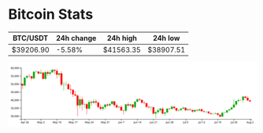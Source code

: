 # Bitcoin Stats

BTC/USDT|24h change|24h high|24h low|
|---|---|---|---|
|$39206.90|-5.58%|$41563.35|$38907.51|

<img src="./chart.svg">
